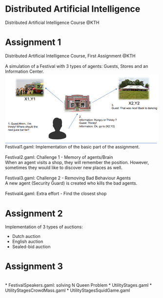 
# Distributed Artificial Intelligence
Distributed Artificial Intelligence Course @KTH
<br>

# Assignment 1

Distributed Artificial Intelligence Course, First Assignment @KTH
<br>
<br>
A simulation of a Festival with 3 types of agents: Guests, Stores and an Information Center.
<br>
![message flow](images/message1.PNG)
<br>
Festival1.gaml: Implementation of the basic part of the assignment.
<br>
<br>
Festival2.gaml: Challenge 1 - Memory of agents/Brain
<br>
When an agent visits a shop, they will remember the position. However, 
sometimes they would like to discover new places as well.
<br>
<br>
Festival3.gaml: Challenge 2 - Removing Bad Behaviour Agents
<br>
A new agent (Security Guard) is created  who kills the bad agents.
<br>
<br>
Festival4.gaml: Extra effort - Find the closest shop

# Assignment 2

Implementation of 3 types of auctions: 
* Dutch auction
* English auction
* Sealed-bid auction

# Assignment 3

<br>
* FestivalSpeakers.gaml: solving N Queen Problem
* UtilityStages.gaml
* UtilityStagesCrowdMass.gaml
* UtilityStagesSquidGame.gaml

